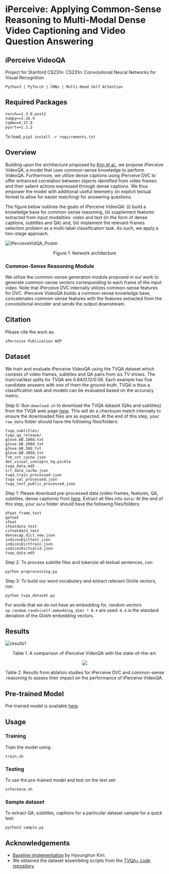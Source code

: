 # iPerceive: Applying Common-Sense Reasoning to Multi-Modal Dense Video Captioning and Video Question Answering
## iPerceive VideoQA

Project for Stanford CS231n: CS231n: Convolutional Neural Networks for Visual Recognition

```Python3 | PyTorch | CNNs | Multi-Head Self Attention```

## Required Packages

```
torch==1.3.0.post2
numpy==1.16.4
tqdm==4.37.0
pysrt==1.1.2
```

To load,
```pip3 install -r requirements.txt```

## Overview

Building upon the architecture proposed by [Kim et al.](http://arxiv.org/abs/2005.06409), we propose iPerceive VideoQA, a model that uses common-sense knowledge to perform VideoQA. Furthermore, we utilize dense captions using iPerceive DVC to offer enhanced correlation between objects identified from video frames and their salient actions expressed through dense captions. We thus empower the model with additional useful telemetry (in explicit textual format to allow for easier matching) for answering questions. 

The figure below outlines the goals of iPerceive VideoQA: (i) build a knowledge base for common-sense reasoning, (ii) supplement features extracted from input modalities: video and text (in the form of dense captions, subtitles and QA) and, (iii) implement the relevant-frames selection problem as a multi-label classification task. As such, we apply a two-stage approach.

![iPerceiveVidQA_Poster](https://github.com/amanchadha/iPerceive/blob/master/iPerceiveVideoQA/images/archVidQA.jpg)
<p align="center">Figure 1: Network architecture</p>

### Common-Sense Reasoning Module
We utilize the common-sense generation module proposed in our work to generate common-sense vectors corresponding to each frame of the input video. Note that iPerceive DVC internally utilizes common-sense features for DVC. iPerceive VideoQA builds a common-sense knowledge base, concatenates common-sense features with the features extracted from the convolutional encoder and sends the output downstream.

## Citation

Please cite the work as:

```
iPerceive Publication WIP
```

## Dataset

We train and evaluate iPerceive VideoQA using the TVQA dataset which consists of video frames, subtitles and QA pairs from six TV shows. The train/val/test splits for TVQA are 0.84/0.12/0.06. Each example has five candidate answers with one of them the ground-truth. TVQA is thus a classification task and models can be evaluated based on the accuracy metric.

Step 0: Run ```download.sh``` to download the TVQA dataset (QAs and subtitles) from the TVQA web page [here](http://tvqa.cs.unc.edu/download_tvqa.html).
This will do a checksum match internally to ensure the downloaded files are as expected.
At the end of this step, your ```raw_data``` folder should have the following files/folders:
```
tvqa_subtitles/
tvqa_qa_release/
glove.6B.100d.txt
glove.6B.200d.txt
glove.6B.50d.txt
glove.6B.300d.txt
frm_cnt_cache.json
det_visual_concepts_hq.pickle
tvqa_data.md5
srt_data_cache.json
tvqa_train_processed.json
tvqa_val_processed.json
tvqa_test_public_processed.json
```        
 
Step 1: Please download pre-processed data (video frames, features, QA, subtitles, dense captions) from [here](https://drive.google.com/drive/folders/1ddylfYf6XdqkapQzOxHTf5MGkpSIZpqI?usp=sharing).
Extract all files into ```data/```
At the end of this step, your ```data``` folder should have the following files/folders: 
```
dfeat_frame_test
qafeat
sfeat
vfeatdata_test
csfeatdata_test
densecap_dict_new.json
indicesDicttest.json
indicesDicttrain.json
indicesDictvalid.json
tvqa_data.md5
```

Step 2: To process subtitle files and tokenize all textual sentences, run:

```python preprocessing.py```

Step 3: To build our word vocabulary and extract relevant GloVe vectors, run:

```mkdir cache
python tvqa_dataset.py
```

For words that we do not have an embedding for, random vectors ```np.random.randn(self.embedding_dim) * 0.4``` are used. 
```0.4``` is the standard deviation of the GloVe embedding vectors.

## Results

![results1](https://github.com/amanchadha/iPerceive/blob/master/iPerceiveVideoQA/images/results.jpg)
<p align="center">Table 1. A comparison of iPerceive VideoQA with the state-of-the-art.</p>

<p align="center"><img src=https://github.com/amanchadha/iPerceive/blob/master/iPerceiveVideoQA/images/abl.jpg /></p>
<p align="center">Table 2. Results from ablation studies for iPerceive DVC and common-sense reasoning to assess their impact on the performance of iPerceive VideoQA.</p>

## Pre-trained Model

Pre-trained model is available [here](https://drive.google.com/file/d/1V4guUifhjk69KWaiH0ss1XCnmUsp1FMR/view?usp=sharing).

## Usage

### Training 

Train the model using:

```train.sh```

### Testing

To use the pre-trained model and test on the test set:

```inference.sh```

### Sample dataset

To extract QA, subtitles, captions for a particular dataset sample for a quick test:

```python3 sample.py```

## Acknowledgements

- [Baseline implementation](https://github.com/hyounghk/VideoQADenseCapFrameGate-ACL2020) by Hyounghun Kim.
- We obtained the dataset assembling scripts from the [TVQA+ code repository](https://github.com/jayleicn/TVQAplus).
